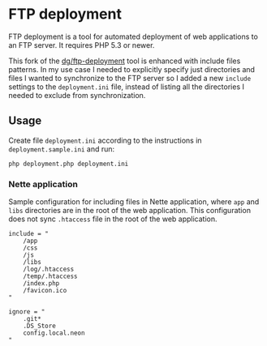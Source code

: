 FTP deployment
==============

FTP deployment is a tool for automated deployment of web applications to an FTP server.
It requires PHP 5.3 or newer.

This fork of the [dg/ftp-deployment](https://github.com/dg/ftp-deployment) tool is enhanced with include files patterns.
In my use case I needed to explicitly specify just directories and files I wanted to synchronize to the FTP server so I added a new `include` settings to the `deployment.ini` file, instead of listing all the directories I needed to exclude from synchronization.


Usage
-----

Create file `deployment.ini` according to the instructions in `deployment.sample.ini` and run:

	php deployment.php deployment.ini


### Nette application

Sample configuration for including files in Nette application, where `app` and `libs` directories are in the root of the web application.
This configuration does not sync `.htaccess` file in the root of the web application.

    include = "
        /app
        /css
        /js
        /libs
        /log/.htaccess
        /temp/.htaccess
        /index.php
        /favicon.ico
    "
    
    ignore = "
        .git*
        .DS_Store
        config.local.neon
    "